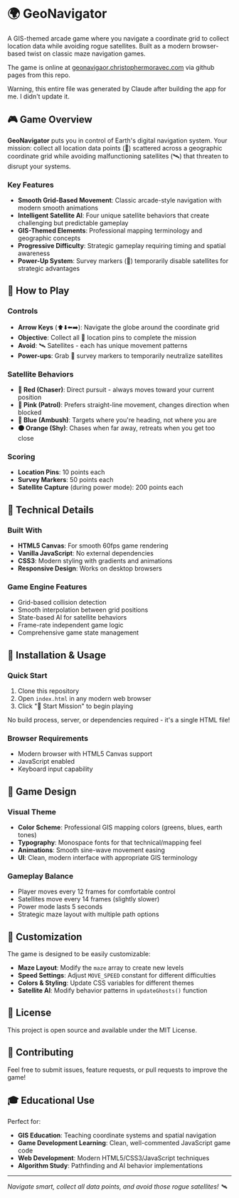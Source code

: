 # 🌍 GeoNavigator

A GIS-themed arcade game where you navigate a coordinate grid to collect location data while avoiding rogue satellites. Built as a modern browser-based twist on classic maze navigation games.

The game is online at [geonavigaor.christophermoravec.com](https://geonavigator.christophermoravec.com/) via github pages from this repo.

Warning, this entire file was generated by Claude after building the app for me. I didn't update it.
## 🎮 Game Overview

**GeoNavigator** puts you in control of Earth's digital navigation system. Your mission: collect all location data points (📍) scattered across a geographic coordinate grid while avoiding malfunctioning satellites (🛰️) that threaten to disrupt your systems.

### Key Features

- **Smooth Grid-Based Movement**: Classic arcade-style navigation with modern smooth animations
- **Intelligent Satellite AI**: Four unique satellite behaviors that create challenging but predictable gameplay
- **GIS-Themed Elements**: Professional mapping terminology and geographic concepts
- **Progressive Difficulty**: Strategic gameplay requiring timing and spatial awareness
- **Power-Up System**: Survey markers (🎯) temporarily disable satellites for strategic advantages

## 🎯 How to Play

### Controls
- **Arrow Keys** (⬆️⬇️⬅️➡️): Navigate the globe around the coordinate grid
- **Objective**: Collect all 📍 location pins to complete the mission
- **Avoid**: 🛰️ Satellites - each has unique movement patterns
- **Power-ups**: Grab 🎯 survey markers to temporarily neutralize satellites

### Satellite Behaviors
- **🔴 Red (Chaser)**: Direct pursuit - always moves toward your current position
- **🩷 Pink (Patrol)**: Prefers straight-line movement, changes direction when blocked
- **🔵 Blue (Ambush)**: Targets where you're heading, not where you are
- **🟠 Orange (Shy)**: Chases when far away, retreats when you get too close

### Scoring
- **Location Pins**: 10 points each
- **Survey Markers**: 50 points each
- **Satellite Capture** (during power mode): 200 points each

## 🚀 Technical Details

### Built With
- **HTML5 Canvas**: For smooth 60fps game rendering
- **Vanilla JavaScript**: No external dependencies
- **CSS3**: Modern styling with gradients and animations
- **Responsive Design**: Works on desktop browsers

### Game Engine Features
- Grid-based collision detection
- Smooth interpolation between grid positions
- State-based AI for satellite behaviors
- Frame-rate independent game logic
- Comprehensive game state management

## 📁 Installation & Usage

### Quick Start
1. Clone this repository
2. Open `index.html` in any modern web browser
3. Click "🚀 Start Mission" to begin playing

No build process, server, or dependencies required - it's a single HTML file!

### Browser Requirements
- Modern browser with HTML5 Canvas support
- JavaScript enabled
- Keyboard input capability

## 🎨 Game Design

### Visual Theme
- **Color Scheme**: Professional GIS mapping colors (greens, blues, earth tones)
- **Typography**: Monospace fonts for that technical/mapping feel
- **Animations**: Smooth sine-wave movement easing
- **UI**: Clean, modern interface with appropriate GIS terminology

### Gameplay Balance
- Player moves every 12 frames for comfortable control
- Satellites move every 14 frames (slightly slower)
- Power mode lasts 5 seconds
- Strategic maze layout with multiple path options

## 🔧 Customization

The game is designed to be easily customizable:

- **Maze Layout**: Modify the `maze` array to create new levels
- **Speed Settings**: Adjust `MOVE_SPEED` constant for different difficulties  
- **Colors & Styling**: Update CSS variables for different themes
- **Satellite AI**: Modify behavior patterns in `updateGhosts()` function

## 📝 License

This project is open source and available under the MIT License.

## 🤝 Contributing

Feel free to submit issues, feature requests, or pull requests to improve the game!

## 🎓 Educational Use

Perfect for:
- **GIS Education**: Teaching coordinate systems and spatial navigation
- **Game Development Learning**: Clean, well-commented JavaScript game code
- **Web Development**: Modern HTML5/CSS3/JavaScript techniques
- **Algorithm Study**: Pathfinding and AI behavior implementations

---

*Navigate smart, collect all data points, and avoid those rogue satellites! 🛰️*
